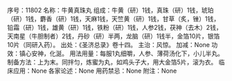 序号：11802
名称：牛黄真珠丸
组成：牛黄（研）1钱，真珠（研）1钱，琥珀（研）1钱，麝香（研）1钱，天麻1钱，天竺黄（研）1钱，甘草（炙，锉）1钱，铅霜（研）1钱，雄黄（研）1钱，铁粉（研）1钱，人参2钱，茯神（去木）2钱，天南星（牛胆制者）2钱，丹砂（研）半两，龙脑（研）1钱半，金箔10片，银箔10片（同研入药）。
出处：《圣济总录》卷十四。
主治：风惊。
加减：None
功效：镇心安神，化涎。
用法用量：每服1丸细嚼，人参、薄荷汤化下，小儿半丸。
制备方法：上为末。同拌匀，炼蜜为丸，如鸡头子大，用大金箔5片，滚为衣。
临床应用：None
各家论述：None
用药禁忌：None
附注：None
